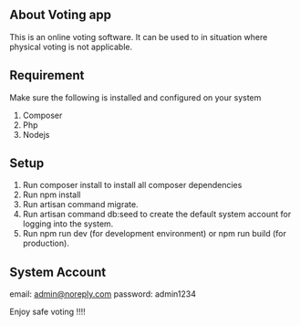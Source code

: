 ## About Voting app

This is an online voting software. It can be used to in situation where physical voting is not applicable.

## Requirement

Make sure the following is installed and configured on your system

1.  Composer
2.  Php
3.  Nodejs

## Setup

1.  Run composer install to install all composer dependencies
2.  Run npm install
3.  Run artisan command migrate.
4.  Run artisan command db:seed to create the default system account for logging into the system.
5.  Run npm run dev (for development environment) or npm run build (for production).

## System Account

email: admin@noreply.com
password: admin1234

Enjoy safe voting !!!!

